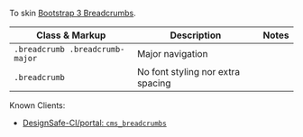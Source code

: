 To skin [Bootstrap 3 Breadcrumbs](https://getbootstrap.com/docs/3.3/components/#breadcrumbs).

| Class & Markup | Description | Notes |
| - | - | - |
| `.breadcrumb .breadcrumb-major` | Major navigation |
| `.breadcrumb` | No font styling nor extra spacing |

Known Clients:

- [DesignSafe-CI/portal: `cms_breadcrumbs`](https://github.com/DesignSafe-CI/portal/blob/v7.2.0/designsafe/templates/cms_breadcrumbs.html)

<script src="{{path '/assets/scripts/open-ext-links-in-new-window.js'}}" />
